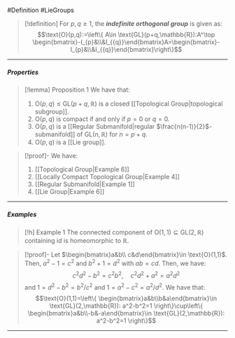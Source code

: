 #Definition #LieGroups 

> [!definition]
> For $p,q\geq 1$, the ***indefinite orthogonal group*** is given as: $$\text{O}(p,q):=\left\{ A\in \text{GL}(p+q,\mathbb{R}):A^\top \begin{bmatrix}-I_{p}&\\&I_{{q}}\end{bmatrix}A=\begin{bmatrix}-I_{p}&\\&I_{{q}}\end{bmatrix}\right\}$$
---
##### Properties
> [!lemma] Proposition 1
> We have that:
> 1. $\text{O}(p,q)\leq \text{GL}(p+q,\mathbb{R})$ is a closed [[Topological Group|topological subgroup]].
> 2. $\text{O}(p,q)$ is compact if and only if $p=0$ or $q=0$.
> 3. $\text{O}(p,q)$ is a [[Regular Submanifold|regular $\frac{n(n-1)}{2}$-submanifold]] of $\text{GL}(n,\mathbb{R})$ for $n=p+q$.
> 4. $\text{O}(p,q)$ is a [[Lie group]].

> [!proof]-
> We have:
> 1. [[Topological Group|Example 6]]
> 2. [[Locally Compact Topological Group|Example 4]]
> 3. [[Regular Submanifold|Example 1]]
> 4. [[Lie Group|Example 6]]

---
##### Examples
> [!h] Example 1
> The connected component of $\text{O}(1,1)\subseteq \text{GL}(2,\mathbb{R})$ containing $\text{id}$ is homeomorphic to $\mathbb{R}$.

> [!proof]-
> Let $\begin{bmatrix}a&b\\ c&d\end{bmatrix}\in \text{O}(1,1)$. Then, $a^2-1=c^2$ and $b^2+1=d^2$ with $ab=cd$. Then, we have: $$c^2d^2-b^2 =c^2b^2,\quad c^2d^2+a^2=a^2d^2$$and $1=d^2-b^2=b^2 /c^2$ and $1=a^2-c^2=a^2 /d^2$. We have that: $$\text{O}(1,1)=\left\{ \begin{bmatrix}a&b\\b&a\end{bmatrix}\in \text{GL}(2,\mathbb{R}): a^2-b^2=1 \right\}\cup\left\{ \begin{bmatrix}a&b\\-b&-a\end{bmatrix}\in \text{GL}(2,\mathbb{R}): a^2-b^2=1 \right\}$$
---